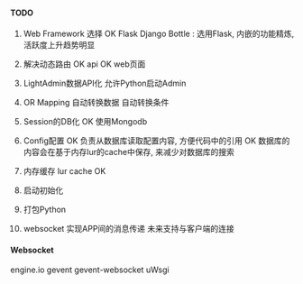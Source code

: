 #### TODO
1. Web Framework 选择
OK Flask Django Bottle : 选用Flask, 内嵌的功能精炼, 活跃度上升趋势明显
2. 解决动态路由
OK api
OK web页面
3. LightAdmin数据API化
 允许Python启动Admin

4. OR Mapping
 自动转换数据
 自动转换条件

5. Session的DB化
OK 使用Mongodb

6. Config配置
OK 负责从数据库读取配置内容, 方便代码中的引用
OK 数据库的内容会在基于内存lur的cache中保存, 来减少对数据库的搜索
7. 内存缓存 lur cache
OK
8. 启动初始化

9. 打包Python

10. websocket
 实现APP间的消息传递
 未来支持与客户端的连接


#### Websocket
engine.io
gevent
gevent-websocket
uWsgi
